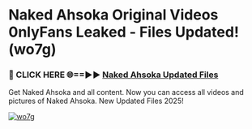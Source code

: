 # Naked Ahsoka Original Videos 0nlyFans Leaked - Files Updated! (wo7g)

<h3>🔴 CLICK HERE 🌐==►► <a href="https://tinyurl.com/up5wt9bj" rel="nofollow">Naked Ahsoka Updated Files</a></h3>

Get Naked Ahsoka and all content. Now you can access all videos and pictures of Naked Ahsoka. New Updated Files 2025!

[![wo7g](https://i.imgur.com/ABiUzMV.gif)](https://tinyurl.com/up5wt9bj)

